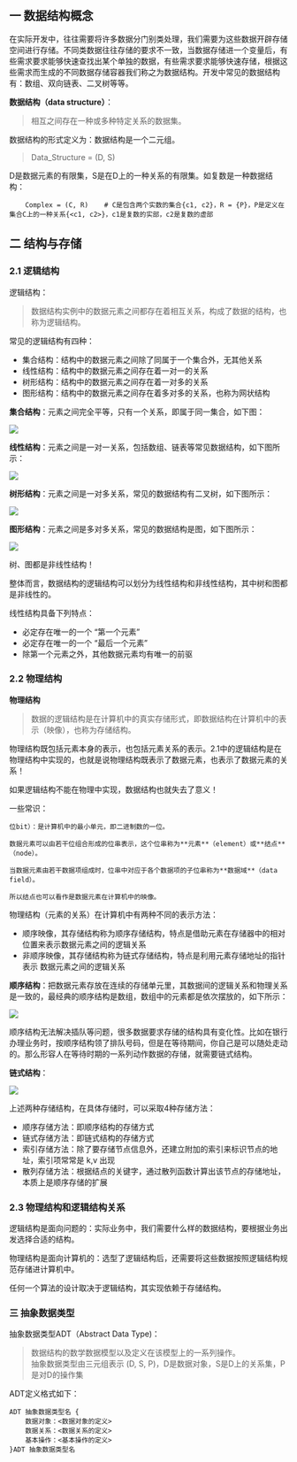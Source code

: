## 一 数据结构概念

在实际开发中，往往需要将许多数据分门别类处理，我们需要为这些数据开辟存储空间进行存储。不同类数据往往存储的要求不一致，当数据存储进一个变量后，有些需求要求能够快速查找出某个单独的数据，有些需求要求能够快速存储，根据这些需求而生成的不同数据存储容器我们称之为数据结构。开发中常见的数据结构有：数组、双向链表、二叉树等等。  

**数据结构（data structure）**：
> 相互之间存在一种或多种特定关系的数据集。    

数据结构的形式定义为：数据结构是一个二元组。
> Data_Structure = (D, S)           

D是数据元素的有限集，S是在D上的一种关系的有限集。如复数是一种数据结构：
```
    Complex = (C, R)    # C是包含两个实数的集合{c1, c2}，R = {P}，P是定义在集合C上的一种关系{<c1, c2>}，c1是复数的实部，c2是复数的虚部
```

## 二 结构与存储

### 2.1 逻辑结构

逻辑结构：
> 数据结构实例中的数据元素之间都存在着相互关系，构成了数据的结构，也称为逻辑结构。

常见的逻辑结构有四种：
- 集合结构：结构中的数据元素之间除了同属于一个集合外，无其他关系
- 线性结构：结构中的数据元素之间存在着一对一的关系
- 树形结构：结构中的数据元素之间存在着一对多的关系
- 图形结构：结构中的数据元素之间存在着多对多的关系，也称为网状结构

**集合结构**：元素之间完全平等，只有一个关系，即属于同一集合，如下图：  

![](../images/new-algorithm/01-01.svg)

**线性结构**：元素之间是一对一关系，包括数组、链表等常见数据结构，如下图所示：  

![](../images/new-algorithm/01-02.svg)

**树形结构**：元素之间是一对多关系，常见的数据结构有二叉树，如下图所示：    

![](../images/new-algorithm/01-03.svg)  

**图形结构**：元素之间是多对多关系，常见的数据结构是图，如下图所示：  

![](../images/new-algorithm/01-04.svg) 

树、图都是非线性结构！  

整体而言，数据结构的逻辑结构可以划分为线性结构和非线性结构，其中树和图都是非线性的。    

线性结构具备下列特点：
- 必定存在唯一的一个 “第一个元素”
- 必定存在唯一的一个 “最后一个元素”
- 除第一个元素之外，其他数据元素均有唯一的前驱


### 2.2 物理结构

**物理结构**
> 数据的逻辑结构是在计算机中的真实存储形式，即数据结构在计算机中的表示（映像），也称为存储结构。

物理结构既包括元素本身的表示，也包括元素关系的表示。2.1中的逻辑结构是在物理结构中实现的，也就是说物理结构既表示了数据元素，也表示了数据元素的关系！  

如果逻辑结构不能在物理中实现，数据结构也就失去了意义！   

一些常识：
```
位bit）：是计算机中的最小单元，即二进制数的一位。

数据元素可以由若干位组合形成的位串表示，这个位串称为**元素**（element）或**结点**（node）。

当数据元素由若干数据项组成时，位串中对应于各个数据项的子位串称为**数据域**（data field）。  

所以结点也可以看作是数据元素在计算机中的映像。  
```

物理结构（元素的关系）在计算机中有两种不同的表示方法：
- 顺序映像，其存储结构称为顺序存储结构，特点是借助元素在存储器中的相对位置来表示数据元素之间的逻辑关系
- 非顺序映像，其存储结构称为链式存储结构，特点是利用元素存储地址的指针表示 数据元素之间的逻辑关系


**顺序结构**：把数据元素存放在连续的存储单元里，其数据间的逻辑关系和物理关系是一致的，最经典的顺序结构是数组，数组中的元素都是依次摆放的，如下所示：  

![](../images/new-algorithm/01-05.svg) 

顺序结构无法解决插队等问题，很多数据要求存储的结构具有变化性。比如在银行办理业务时，按顺序结构领了排队号码，但是在等待期间，你自己是可以随处走动的。那么形容人在等待时期的一系列动作数据的存储，就需要链式结构。    

**链式结构**：

![](../images/new-algorithm/01-06.svg) 

上述两种存储结构，在具体存储时，可以采取4种存储方法：
- 顺序存储方法：即顺序结构的存储方式
- 链式存储方法：即链式结构的存储方式
- 索引存储方法：除了要存储节点信息外，还建立附加的索引来标识节点的地址，索引项常常是 k,v 出现
- 散列存储方法：根据结点的关键字，通过散列函数计算出该节点的存储地址，本质上是顺序存储的扩展


### 2.3 物理结构和逻辑结构关系

逻辑结构是面向问题的：实际业务中，我们需要什么样的数据结构，要根据业务出发选择合适的结构。  

物理结构是面向计算机的：选型了逻辑结构后，还需要将这些数据按照逻辑结构规范存储进计算机中。  

任何一个算法的设计取决于逻辑结构，其实现依赖于存储结构。  


### 三 抽象数据类型 

抽象数据类型ADT（Abstract Data Type)：
> 数据结构的数学数据模型以及定义在该模型上的一系列操作。    
> 抽象数据类型由三元组表示 (D, S, P)，D是数据对象，S是D上的关系集，P是对D的操作集

ADT定义格式如下：
```
ADT 抽象数据类型名 {
    数据对象：<数据对象的定义>
    数据关系：<数据关系的定义>
    基本操作：<基本操作的定义>
}ADT 抽象数据类型名
```
